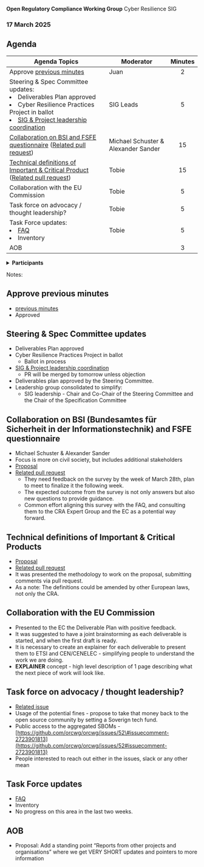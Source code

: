 **Open Regulatory Compliance Working Group** Cyber Resilience SIG

###  17 March 2025
##  Agenda
 Agenda Topics | Moderator | Minutes |
| ----- | ----- | :---: |
| Approve [previous minutes](https://github.com/orcwg/orcwg/pull/48) | Juan | 2 |
| Steering & Spec Committee updates:<li>Deliverables Plan approved<li>Cyber Resilience Practices Project in ballot<li>[SIG & Project leadership coordination](https://github.com/orcwg/orcwg/pull/55) | SIG Leads | 5 |
| [Collaboration on BSI and FSFE questionnaire](https://github.com/orcwg/cra-hub/tree/tobie-questionnaires/questionnaires#questionnaire-for-open-source-and-manufacturers) ([Related pull request](https://github.com/orcwg/cra-hub/pull/168)) | Michael Schuster & Alexander Sander| 15 | 
| [Technical definitions of Important & Critical Product](https://github.com/orcwg/cra-hub/blob/tobie-prod-reg/product-definitions/README.md#current-consultations) ([Related pull request](https://github.com/orcwg/cra-hub/pull/164))| Tobie | 15 | 
| Collaboration with the EU Commission | Tobie | 5 |
| Task force on advocacy / thought leadership? | Tobie | 5 |
| Task Force updates:<li>[FAQ](https://github.com/orgs/orcwg/projects/7)<li>Inventory | Tobie | 5 |
| AOB | | 3 |

<details>
<summary><b>Participants </b></summary>
 
* Tobie Langel (UnlockOpen / Eclipse Foundation  
* Juan Rico (Eclipse Foundation)  
* Daniel Thompson  (Tauri / Commons Conservancy)  
* Jan Weszerkamp (iJUG)  
* Dirk-Willem van Gulik (Apache Software Foundation)  
* Mathias Schindler (GitHub)  
* Marta Rybczynska (Eclipse Foundation)  
* Agustín Benito (SCANOSS)  
* Tobias Frech (iJUG)  
* Jakub Zelenka (The PHP Foundation)  
* Vicky Risk, (ISC)  
* Timo Perälä (Nokia)  
* Jeremy Stanley (Spec Committee, OpenInfra, SPI)  
* Salve J. Nilsen (CPANSec)  
* Alberto Pianon (Array)  
* Simon Phipps (SWH)  
* Olle E. Johansson, Edvina AB, Sweden (OWASP)  
* Dick Brooks (BCG)  
* Felix Reda (GitHub)  
* Fukami (OpenSSF)  
* Hendrik Ebbers (OpenElements)  
* Jordan Maris (OSI)  
* Marty Haught (Ruby Central)  
* Michael Schuster (BSI)  
* Sal Kimmich  
* Seth Larson
</details>

Notes:

## Approve previous minutes

* [previous minutes](https://github.com/orcwg/orcwg/pull/48)  
* Approved

## Steering & Spec Committee updates

* Deliverables Plan approved  
* Cyber Resilience Practices Project in ballot  
  * Ballot in process  
* [SIG & Project leadership coordination](https://github.com/orcwg/orcwg/pull/55)  
  * PR will be merged by tomorrow unless objection  
* Deliverables plan approved by the Steering Committee.  
* Leadership group consolidated to simplify:  
  * SIG leadership \- Chair and Co-Chair of the Steering Committee and the Chair of the Specification Committee

## Collaboration on BSI (Bundesamtes für Sicherheit in der Informationstechnik) and FSFE questionnaire

* Michael Schuster & Alexander Sander  
* Focus is more on civil society, but includes additional stakeholders  
* [Proposal](https://github.com/orcwg/cra-hub/tree/tobie-questionnaires/questionnaires#questionnaire-for-open-source-and-manufacturers)  
* [Related pull request](https://github.com/orcwg/cra-hub/pull/168)  
  * They need feedback on the survey by the week of March 28th, plan to meet to finalize it the following week.  
  * The expected outcome from the survey is not only answers but also new questions to provide guidance.  
  * Common effort aligning this survey with the FAQ, and consulting them to the CRA Expert Group and the EC as a potential way forward.

## Technical definitions of Important & Critical Products

* [Proposal](https://github.com/orcwg/cra-hub/blob/tobie-prod-reg/product-definitions/README.md#current-consultations)  
* [Related pull request](https://github.com/orcwg/cra-hub/pull/164)  
* It was presented the methodology to work on the proposal, submitting comments via pull request.  
* As a note: The definitions could be amended by other European laws, not only the CRA.

## Collaboration with the EU Commission

* Presented to the EC the Deliverable Plan with positive feedback.  
* It was suggested to have a joint brainstorming as each deliverable is started, and when the first draft is ready.  
* It is necessary to create an explainer for each deliverable to present them to ETSI and CEN/CENELEC \- simplifying people to understand the work we are doing.  
* **EXPLAINER** concept \- high level description of 1 page describing what the next piece of work will look like.

## Task force on advocacy / thought leadership?

* [Related issue](https://github.com/orcwg/orcwg/issues/52#issuecomment-2723901813)  
* Usage of the potential fines \- propose to take that money back to the open source community by setting a Soverign tech fund.  
* Public access to the aggregated SBOMs \- [https://github.com/orcwg/orcwg/issues/52\#issuecomment-2723901813](https://github.com/orcwg/orcwg/issues/52#issuecomment-2723901813)   
* People interested to reach out either in the issues, slack or any other mean

## Task Force updates

* [FAQ](https://github.com/orgs/orcwg/projects/7)  
* Inventory
* No progress on this area in the last two weeks.

## AOB

* Proposal: Add a standing point “Reports from other projects and organisations” where we get VERY SHORT updates and pointers to more information
